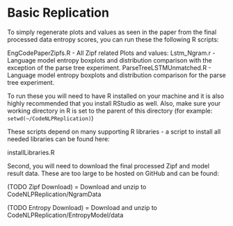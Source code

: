 # Basic Replication

To simply regenerate plots and values as seen in the paper from the final processed data entropy scores, you can
run these the following R scripts:

EngCodePaperZipfs.R - All Zipf related Plots and values:
Lstm_Ngram.r - Language model entropy boxplots and distribution comparison with the exception of the parse tree experiment.
ParseTreeLSTMUnmatched.R - Language model entropy boxplots and distribution comparison for the parse tree experiment.

To run these you will need to have R installed on your machine and it is also highly recommended that you install RStudio as well.  Also, make sure your working directory in R is set to the parent of this directory (for example: ```setwd(~/CodeNLPReplication)```)

These scripts depend on many supporting R libraries - a script to install all needed libraries can be found here: 

installLibraries.R

Second, you will need to download the final processed Zipf and model result data.  These are too large to be hosted on
GitHub and can be found:

(TODO Zipf Download) = Download and unzip to CodeNLPReplication/NgramData
  
(TODO Entropy Download) = Download and unzip to CodeNLPReplication/EntropyModel/data
